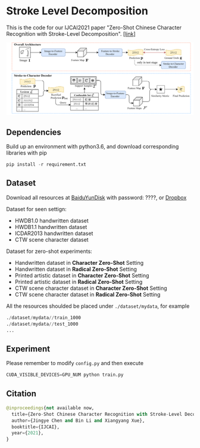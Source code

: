 # Stroke Level Decomposition

This is the code for our IJCAI2021 paper "Zero-Shot Chinese Character Recognition with Stroke-Level Decomposition". [[link]](https://github.com/FudanVI/FudanOCR/tree/main/stroke-level-decomposition/document)

![architecture](./image/architecture.png)


## Dependencies
Build up an environment with python3.6, and download corresponding libraries with pip
```python
pip install -r requirement.txt
```

## Dataset
Download all resources at [BaiduYunDisk]() with password: ????, or [Dropbox]()

Dataset for seen settign:
* HWDB1.0 handwritten dataset 
* HWDB1.1 handwritten dataset 
* ICDAR2013 handwritten dataset
* CTW scene character dataset

Dataset for zero-shot experiments:
* Handwritten dataset in **Character Zero-Shot** Setting
* Handwritten dataset in **Radical Zero-Shot** Setting
* Printed artistic dataset  in **Character Zero-Shot** Setting
* Printed artistic dataset in **Radical Zero-Shot** Setting
* CTW scene character dataset  in **Character Zero-Shot** Setting
* CTW scene character dataset in **Radical Zero-Shot** Setting

All the resources shoulded be placed under ```./dataset/mydata```, for example
```python
./dataset/mydata//train_1000
./dataset/mydata//test_1000
...
```


## Experiment
Please remember to modify ```config.py``` and then execute
```python
CUDA_VISIBLE_DEVICES=GPU_NUM python train.py
```



## Citation
```python
@inproceedings{not available now,
  title={Zero-Shot Chinese Character Recognition with Stroke-Level Decomposition},
  author={Jingye Chen and Bin Li and Xiangyang Xue},
  booktitle={IJCAI},
  year={2021},
}
```